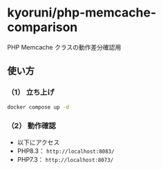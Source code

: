 # kyoruni/php-memcache-comparison

PHP Memcache クラスの動作差分確認用

## 使い方
### （1） 立ち上げ

```bash
docker compose up -d
```

### （2） 動作確認
- 以下にアクセス
- PHP8.3： `http://localhost:8083/`
- PHP7.3： `http://localhost:8073/`